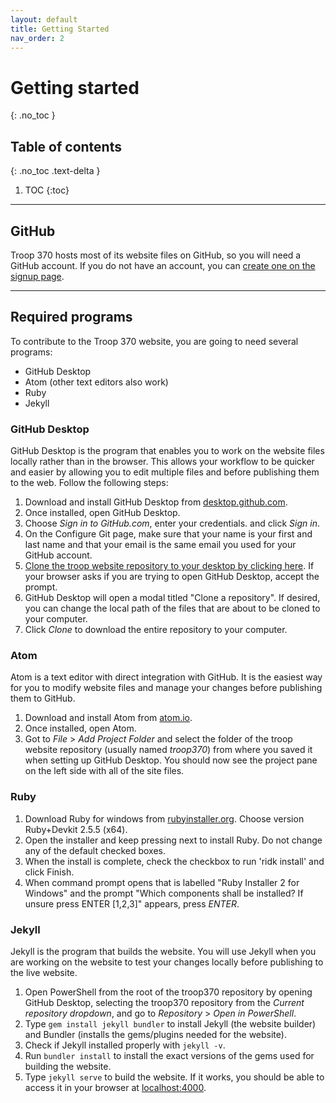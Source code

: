 ```yaml
---
layout: default
title: Getting Started
nav_order: 2
---
```

# Getting started

{: .no_toc }
## Table of contents
{: .no_toc .text-delta }
1. TOC
{:toc}

---

## GitHub
Troop 370 hosts most of its website files on GitHub, so you will need a GitHub account. If you do not have an account, you can [create one on the signup page](https://github.com/join).

---

## Required programs
To contribute to the Troop 370 website, you are going to need several programs:
* GitHub Desktop
* Atom (other text editors also work)
* Ruby
* Jekyll

### GitHub Desktop
GitHub Desktop is the program that enables you to work on the website files locally rather than in the browser. This allows your workflow to be quicker and easier by allowing you to edit multiple files and before publishing them to the web. Follow the following steps:

1. Download and install GitHub Desktop from [desktop.github.com](https://desktop.github.com/).
2. Once installed, open GitHub Desktop.
3. Choose *Sign in to GitHub.com*, enter your credentials. and click *Sign in*.
4. On the Configure Git page, make sure that your name is your first and last name and that your email is the same email you used for your GitHub account.
5. [Clone the troop website repository to your desktop by clicking here](x-github-client://openRepo/https://github.com/troop-370/troop370). If your browser asks if you are trying to open GitHub Desktop, accept the prompt.
6. GitHub Desktop will open a modal titled "Clone a repository". If desired, you can change the local path of the files that are about to be cloned to your computer.
7. Click *Clone* to download the entire repository to your computer.

### Atom
Atom is a text editor with direct integration with GitHub. It is the easiest way for you to modify website files and manage your changes before publishing them to GitHub.

1. Download and install Atom from [atom.io](https://atom.io/).
2. Once installed, open Atom.
3. Got to *File* > *Add Project Folder* and select the folder of the troop website repository (usually named *troop370*) from where you saved it when setting up GitHub Desktop. You should now see the project pane on the left side with all of the site files.

### Ruby

1. Download Ruby for windows from [rubyinstaller.org](https://rubyinstaller.org/downloads/). Choose version Ruby+Devkit 2.5.5 (x64).
2. Open the installer and keep pressing next to install Ruby. Do not change any of the default checked boxes.
3. When the install is complete, check the checkbox to run 'ridk install' and click Finish.
4. When command prompt opens that is labelled "Ruby Installer 2 for Windows" and the prompt "Which components shall be installed? If unsure press ENTER [1,2,3]" appears, press *ENTER*.

### Jekyll
Jekyll is the program that builds the website. You will use Jekyll when you are working on the website to test your changes locally before publishing to the live website.

1. Open PowerShell from the root of the troop370 repository by opening GitHub Desktop, selecting the troop370 repository from the *Current repository dropdown*, and go to *Repository* > *Open in PowerShell*.
2. Type `gem install jekyll bundler` to install Jekyll (the website builder) and Bundler (installs the gems/plugins needed for the website).
3. Check if Jekyll installed properly with `jekyll -v`.
4. Run `bundler install` to install the exact versions of the gems used for building the website.
5. Type `jekyll serve` to build the website. If it works, you should be able to access it in your browser at [localhost:4000](http://localhost:4000).
